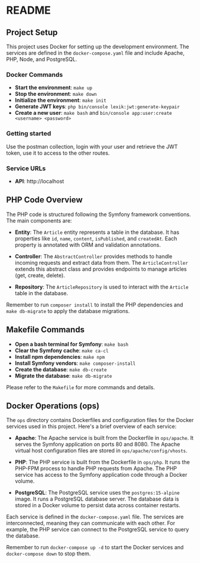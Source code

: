 # README

## Project Setup

This project uses Docker for setting up the development environment. The services are defined in the `docker-compose.yaml` file and include Apache, PHP, Node, and PostgreSQL.

### Docker Commands

- **Start the environment**: `make up`
- **Stop the environment**: `make down`
- **Initialize the environment**: `make init`
- **Generate JWT keys**: `php bin/console lexik:jwt:generate-keypair`
- **Create a new user**: `make bash` and `bin/console app:user:create <username> <password>`

### Getting started
Use the postman collection, login with your user and retrieve the JWT token, use it to access to the other routes.

### Service URLs

- **API**: http://localhost

## PHP Code Overview

The PHP code is structured following the Symfony framework conventions. The main components are:

- **Entity**: The `Article` entity represents a table in the database. It has properties like `id`, `name`, `content`, `isPublished`, and `createdAt`. Each property is annotated with ORM and validation annotations.

- **Controller**: The `AbstractController` provides methods to handle incoming requests and extract data from them. The `ArticleController` extends this abstract class and provides endpoints to manage articles (get, create, delete).

- **Repository**: The `ArticleRepository` is used to interact with the `Article` table in the database.

Remember to run `composer install` to install the PHP dependencies and `make db-migrate` to apply the database migrations.

## Makefile Commands

- **Open a bash terminal for Symfony**: `make bash`
- **Clear the Symfony cache**: `make ca-cl`
- **Install npm dependencies**: `make npm`
- **Install Symfony vendors**: `make composer-install`
- **Create the database**: `make db-create`
- **Migrate the database**: `make db-migrate`

Please refer to the `Makefile` for more commands and details.

## Docker Operations (ops)

The `ops` directory contains Dockerfiles and configuration files for the Docker services used in this project. Here's a brief overview of each service:

- **Apache**: The Apache service is built from the Dockerfile in `ops/apache`. It serves the Symfony application on ports 80 and 8080. The Apache virtual host configuration files are stored in `ops/apache/config/vhosts`.

- **PHP**: The PHP service is built from the Dockerfile in `ops/php`. It runs the PHP-FPM process to handle PHP requests from Apache. The PHP service has access to the Symfony application code through a Docker volume.

- **PostgreSQL**: The PostgreSQL service uses the `postgres:15-alpine` image. It runs a PostgreSQL database server. The database data is stored in a Docker volume to persist data across container restarts.

Each service is defined in the `docker-compose.yaml` file. The services are interconnected, meaning they can communicate with each other. For example, the PHP service can connect to the PostgreSQL service to query the database.

Remember to run `docker-compose up -d` to start the Docker services and `docker-compose down` to stop them.